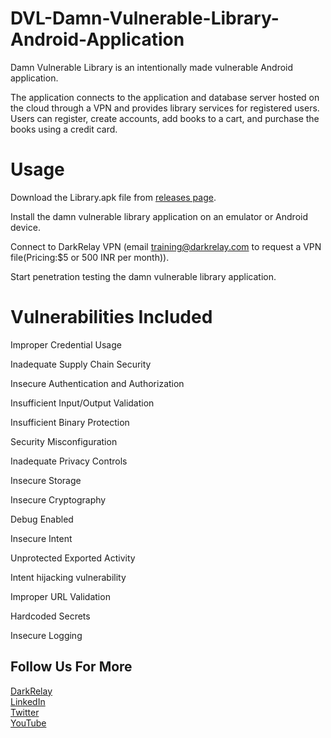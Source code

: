 # DVL-Damn-Vulnerable-Library-Android-Application
Damn Vulnerable Library is an intentionally made vulnerable Android application. 

The application connects to the application and database server hosted on the cloud through a VPN and provides library services for registered users. Users can register, create accounts, add books to a cart, and purchase the books using a credit card.

# Usage
Download the Library.apk file from [releases page](https://github.com/DarkRelay-Security-Labs/DVL-Damn-Vulnerable-Libary-Android-Application/releases).

Install the damn vulnerable library application on an emulator or Android device.

Connect to DarkRelay VPN (email training@darkrelay.com to request a VPN file(Pricing:$5 or 500 INR per month)).

Start penetration testing the damn vulnerable library application.

# Vulnerabilities Included
Improper Credential Usage

Inadequate Supply Chain Security

Insecure Authentication and Authorization

Insufficient Input/Output Validation

Insufficient Binary Protection

Security Misconfiguration

Inadequate Privacy Controls

Insecure Storage

Insecure Cryptography

Debug Enabled

Insecure Intent

Unprotected Exported Activity

Intent hijacking vulnerability

Improper URL Validation

Hardcoded Secrets

Insecure Logging

## Follow Us For More
[DarkRelay](https://www.darkrelay.com/blog)<br>
[LinkedIn](https://linkedin.com/company/darkrelay)<br>
[Twitter](https://twitter.com/darkrelaylabs)<br>
[YouTube](https://www.youtube.com/channel/UCtnLa860lUkRhtmpYvbXlTw)<br>
